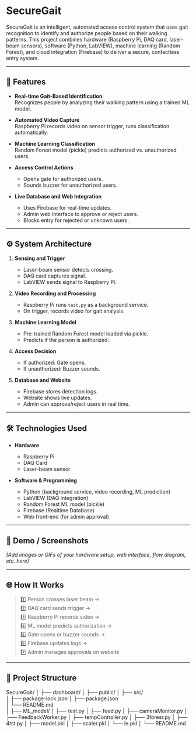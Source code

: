 # SecureGait

SecureGait is an intelligent, automated access control system that uses gait recognition to identify and authorize people based on their walking patterns. This project combines hardware (Raspberry Pi, DAQ card, laser-beam sensors), software (Python, LabVIEW), machine learning (Random Forest), and cloud integration (Firebase) to deliver a secure, contactless entry system.

---

## 🚀 Features

- **Real-time Gait-Based Identification**  
  Recognizes people by analyzing their walking pattern using a trained ML model.

- **Automated Video Capture**  
  Raspberry Pi records video on sensor trigger, runs classification automatically.

- **Machine Learning Classification**  
  Random Forest model (pickle) predicts authorized vs. unauthorized users.

- **Access Control Actions**  
  - Opens gate for authorized users.
  - Sounds buzzer for unauthorized users.

- **Live Database and Web Integration**  
  - Uses Firebase for real-time updates.
  - Admin web interface to approve or reject users.
  - Blocks entry for rejected or unknown users.

---

## ⚙️ System Architecture

1. **Sensing and Trigger**  
   - Laser-beam sensor detects crossing.
   - DAQ card captures signal.
   - LabVIEW sends signal to Raspberry Pi.

2. **Video Recording and Processing**  
   - Raspberry Pi runs `test.py` as a background service.
   - On trigger, records video for gait analysis.

3. **Machine Learning Model**  
   - Pre-trained Random Forest model loaded via pickle.
   - Predicts if the person is authorized.

4. **Access Decision**  
   - If authorized: Gate opens.
   - If unauthorized: Buzzer sounds.

5. **Database and Website**  
   - Firebase stores detection logs.
   - Website shows live updates.
   - Admin can approve/reject users in real time.

---

## 🛠️ Technologies Used

- **Hardware**  
  - Raspberry Pi  
  - DAQ Card  
  - Laser-beam sensor

- **Software & Programming**  
  - Python (background service, video recording, ML prediction)
  - LabVIEW (DAQ integration)
  - Random Forest ML model (pickle)
  - Firebase (Realtime Database)
  - Web front-end (for admin approval)

---

## 📸 Demo / Screenshots

*(Add images or GIFs of your hardware setup, web interface, flow diagram, etc. here)*

---

## 🌐 How It Works

> 1️⃣ Person crosses laser beam →  
> 2️⃣ DAQ card sends trigger →  
> 3️⃣ Raspberry Pi records video →  
> 4️⃣ ML model predicts authorization →  
> 5️⃣ Gate opens or buzzer sounds →  
> 6️⃣ Firebase updates logs →  
> 7️⃣ Admin manages approvals on website

---

## 📂 Project Structure

SecureGait/
│
├── dashboard/
│         ├── public/
│         ├── src/  
│         ├── package-lock.json
│         ├── package.json  
│         └── README.md  
│
├── ML_model/
│         ├── test.py
│         ├── feed.py
│         ├── cameraMonitor.py
│         ├── FeedbackWorker.py
│         ├── tempController.py
│         ├── 3foresr.py
│         ├── 4tst.py
│         ├── model.pkl
│         ├── scaler.pkl
│         └── le.pkl 
│
└── README.md
